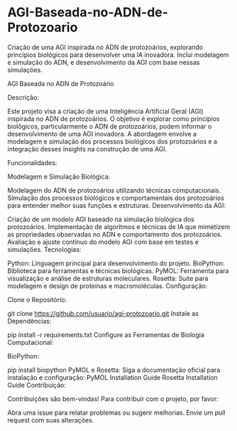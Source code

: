 # AGI-Baseada-no-ADN-de-Protozoario
Criação de uma AGI inspirada no ADN de protozoários, explorando princípios biológicos para desenvolver uma IA inovadora. Inclui modelagem e simulação do ADN, e desenvolvimento da AGI com base nessas simulações.

AGI Baseada no ADN de Protozoário

Descrição:

Este projeto visa a criação de uma Inteligência Artificial Geral (AGI) inspirada no ADN de protozoários. O objetivo é explorar como princípios biológicos, particularmente o ADN de protozoários, podem informar o desenvolvimento de uma AGI inovadora. A abordagem envolve a modelagem e simulação dos processos biológicos dos protozoários e a integração desses insights na construção de uma AGI.

Funcionalidades:

Modelagem e Simulação Biológica:

Modelagem do ADN de protozoários utilizando técnicas computacionais.
Simulação dos processos biológicos e comportamentais dos protozoários para entender melhor suas funções e estruturas.
Desenvolvimento da AGI:

Criação de um modelo AGI baseado na simulação biológica dos protozoários.
Implementação de algoritmos e técnicas de IA que mimetizem as propriedades observadas no ADN e comportamento dos protozoários.
Avaliação e ajuste contínuo do modelo AGI com base em testes e simulações.
Tecnologias:

Python: Linguagem principal para desenvolvimento do projeto.
BioPython: Biblioteca para ferramentas e técnicas biológicas.
PyMOL: Ferramenta para visualização e análise de estruturas moleculares.
Rosetta: Suite para modelagem e design de proteínas e macromoléculas.
Configuração:

Clone o Repositório:

git clone https://github.com/usuario/agi-protozoario.git
Instale as Dependências:

pip install -r requirements.txt
Configure as Ferramentas de Biologia Computacional:

BioPython:

pip install biopython
PyMOL e Rosetta: Siga a documentação oficial para instalação e configuração:
PyMOL Installation Guide
Rosetta Installation Guide
Contribuição:

Contribuições são bem-vindas! Para contribuir com o projeto, por favor:

Abra uma issue para relatar problemas ou sugerir melhorias.
Envie um pull request com suas alterações.
